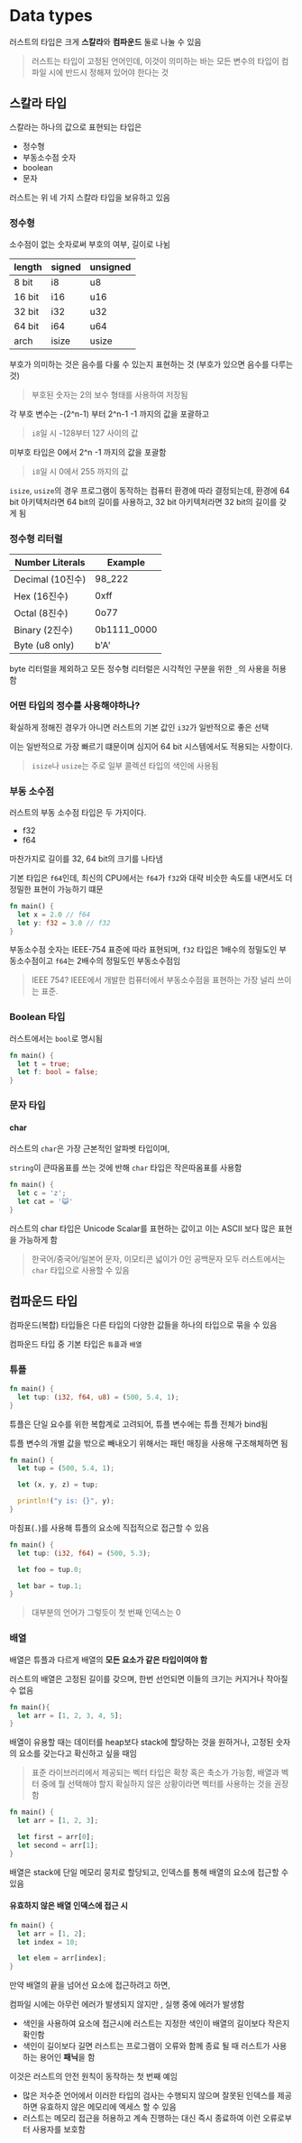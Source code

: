 # Data types

러스트의 타입은 크게 **스칼라**와 **컴파운드** 둘로 나눌 수 있음

> 러스트는 타입이 고정된 언어인데, 이것이 의미하는 바는 모든 변수의 타입이 컴파일 시에 반드시 정해져 있어야 한다는 것

## 스칼라 타입

스칼라는 하나의 값으로 표현되는 타입은

- 정수형
- 부동소수점 숫자
- boolean
- 문자

러스트는 위 네 가지 스칼라 타입을 보유하고 있음

### 정수형

소수점이 없는 숫자로써 부호의 여부, 길이로 나뉨

| length | signed | unsigned |
| ------ | ------ | -------- |
| 8 bit  | i8     | u8       |
| 16 bit | i16    | u16      |
| 32 bit | i32    | u32      |
| 64 bit | i64    | u64      |
| arch   | isize  | usize    |

부호가 의미하는 것은 음수를 다룰 수 있는지 표현하는 것 (부호가 있으면 음수를 다루는 것)

> 부호된 숫자는 2의 보수 형태를 사용하여 저장됨

각 부호 변수는 -(2^n-1) 부터 2^n-1 -1 까지의 값을 포괄하고

> `i8`일 시 -128부터 127 사이의 값

미부호 타입은 0에서 2^n -1 까지의 값을 포괄함

> `i8`일 시 0에서 255 까지의 값

`isize`, `usize`의 경우 프로그램이 동작하는 컴퓨터 환경에 따라 결정되는데, 환경에 64 bit 아키텍처라면 64 bit의 길이를 사용하고, 32 bit 아키텍처라면 32 bit의 길이를 갖게 됨

### 정수형 리터럴

| Number Literals  | Example     |
| ---------------- | ----------- |
| Decimal (10진수) | 98_222      |
| Hex (16진수)     | 0xff        |
| Octal (8진수)    | 0o77        |
| Binary (2진수)   | 0b1111_0000 |
| Byte (u8 only)   | b'A'        |

byte 리터럴을 제외하고 모든 정수형 리터럴은 시각적인 구분을 위한 `_`의 사용을 허용함

### 어떤 타입의 정수를 사용해야하나?

확실하게 정해진 경우가 아니면 러스트의 기본 값인 `i32`가 일반적으로 좋은 선택

이는 일반적으로 가장 빠르기 떄문이며 심지어 64 bit 시스템에서도 적용되는 사항이다.

> `isize`나 `usize`는 주로 일부 콜렉션 타입의 색인에 사용됨

### 부동 소수점

러스트의 부동 소수점 타입은 두 가지이다.

- f32
- f64

마찬가지로 길이를 32, 64 bit의 크기를 나타냄

기본 타입은 `f64`인데, 최신의 CPU에서는 `f64`가 `f32`와 대략 비슷한 속도를 내면서도 더 정밀한 표현이 가능하기 떄문

```rust
fn main() {
  let x = 2.0 // f64
  let y: f32 = 3.0 // f32
}
```

부동소수점 숫자는 IEEE-754 표준에 따라 표현되며, `f32` 타입은 1배수의 정밀도인 부동소수점이고 `f64`는 2배수의 정밀도인 부동소수점임

> IEEE 754? IEEE에서 개발한 컴퓨터에서 부동소수점을 표현하는 가장 널리 쓰이는 표준.

### Boolean 타입

러스트에서는 `bool`로 명시됨

```rust
fn main() {
  let t = true;
  let f: bool = false;
}
```

### 문자 타입

#### char

러스트의 `char`은 가장 근본적인 알파벳 타입이며,

`string`이 큰따옴표를 쓰는 것에 반해 `char` 타입은 작은따옴표를 사용함

```rust
fn main() {
  let c = 'z';
  let cat = '😺'
}
```

러스트의 char 타입은 Unicode Scalar를 표현하는 값이고 이는 ASCII 보다 많은 표현을 가능하게 함

> 한국어/중국어/일본어 문자, 이모티콘 넓이가 0인 공백문자 모두 러스트에서는 `char` 타입으로 사용할 수 있음

## 컴파운드 타입

컴파운드(복합) 타입들은 다른 타입의 다양한 값들을 하나의 타입으로 묶을 수 있음

컴파운드 타입 중 기본 타입은 `튜플`과 `배열`

### 튜플

```rust
fn main() {
  let tup: (i32, f64, u8) = (500, 5.4, 1);
}
```

튜플은 단일 요수를 위한 복합계로 고려되어, 튜플 변수에는 튜플 전체가 bind됨

튜플 변수의 개별 값을 밖으로 빼내오기 위해서는 패턴 매칭을 사용해 구조해체하면 됨

```rust
fn main() {
  let tup = (500, 5.4, 1);

  let (x, y, z) = tup;

  println!("y is: {}", y);
}
```

마침표(`.`)를 사용해 튜플의 요소에 직접적으로 접근할 수 있음

```rust
fn main() {
  let tup: (i32, f64) = (500, 5.3);

  let foo = tup.0;

  let bar = tup.1;
}
```

> 대부분의 언어가 그렇듯이 첫 번째 인덱스는 0

### 배열

배열은 튜플과 다르게 배열의 **모든 요소가 같은 타입이여야 함**

러스트의 배열은 고정된 길이를 갖으며, 한번 선언되면 이들의 크기는 커지거나 작아질 수 없음

```rust
fn main(){
  let arr = [1, 2, 3, 4, 5];
}
```

배열이 유용할 때는 데이터를 heap보다 stack에 할당하는 것을 원하거나, 고정된 숫자의 요소를 갖는다고 확신하고 싶을 때임

> 표준 라이브러리에서 제공되는 벡터 타입은 확창 혹은 축소가 가능함, 배열과 벡터 중에 뭘 선택해야 할지 확실하지 않은 상황이라면 벡터를 사용하는 것을 권장함

```rust
fn main() {
  let arr = [1, 2, 3];

  let first = arr[0];
  let second = arr[1];
}
```

배열은 stack에 단일 메모리 뭉치로 할당되고, 인덱스를 통해 배열의 요소에 접근할 수 있음

#### 유효하지 않은 배열 인덱스에 접근 시

```rust
fn main() {
  let arr = [1, 2];
  let index = 10;

  let elem = arr[index];
}
```

만약 배열의 끝을 넘어선 요소에 접근하려고 하면,

컴파일 시에는 아무런 에러가 발생되지 않지만 , 실행 중에 에러가 발생함

- 색인을 사용하여 요소에 접근시에 러스트는 지정한 색인이 배열의 길이보다 작은지 확인함
- 색인이 길이보다 길면 러스트는 프로그램이 오류와 함께 종료 될 때 러스트가 사용하는 용어인 **패닉**을 함

이것은 러스트의 안전 원칙이 동작하는 첫 번째 예임

- 많은 저수준 언어에서 이러한 타입의 검사는 수행되지 않으며 잘못된 인덱스를 제공하면 유효하지 않은 메모리에 엑세스 할 수 있음
- 러스트는 메모리 접근을 허용하고 계속 진행하는 대신 즉시 종료하여 이런 오류로부터 사용자를 보호함
